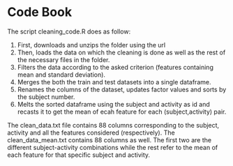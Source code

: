 # Code Book
The script cleaning_code.R does as follow:

1. First, downloads and unzips the folder using the url
2. Then, loads the data on which the cleaning is done as well as the rest of the necessary files in the folder.
3. Filters the data according to the asked criterion (features containing mean and standard deviation).
4. Merges the both the train and test datasets into a single dataframe.
5. Renames the columns of the dataset, updates factor values and sorts by the subject number.
6. Melts the sorted dataframe using the subject and activity as id and recasts it to get the mean of ecah feature for each (subject,activity) pair.

The clean_data.txt file contains 88 columns corresponding to the subject, activity and all the features considered (respectively).
The clean_data_mean.txt contains 88 columns as well. The first two are the different subject-activity combinations while the rest refer to the mean of each feature for that specific subject and activity.
